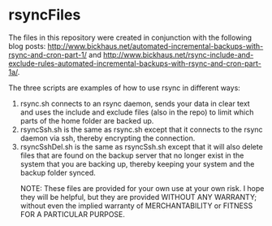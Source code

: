 # rsyncFiles
The files in this repository were created in conjunction with the following blog posts: http://www.bickhaus.net/automated-incremental-backups-with-rsync-and-cron-part-1/ and http://www.bickhaus.net/rsync-include-and-exclude-rules-automated-incremental-backups-with-rsync-and-cron-part-1a/.  

The three scripts are examples of how to use rsync in different ways:
<ol>
<li>rsync.sh connects to an rsync daemon, sends your data in clear text and uses the include and exclude files (also in the repo) to limit which parts of the home folder are backed up.</li>
<li>rsyncSsh.sh is the same as rsync.sh except that it connects to the rsync daemon via ssh, thereby encrypting the connection.</li>
<li>rsyncSshDel.sh is the same as rsyncSsh.sh except that it will also delete files that are found on the backup server that no longer exist in the system that you are backing up, thereby keeping your system and the backup folder synced.</li>

NOTE: These files are provided for your own use at your own risk.  I hope they will be helpful, but they are provided WITHOUT ANY WARRANTY; without even the implied warranty of MERCHANTABILITY or FITNESS FOR A PARTICULAR PURPOSE.
